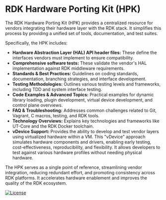 # RDK Hardware Porting Kit (HPK)

The RDK Hardware Porting Kit (HPK) provides a centralized resource for vendors integrating their hardware layer with the RDK stack.  It simplifies this process by providing a unified set of tools, documentation, and test suites.

Specifically, the HPK includes:

* **Hardware Abstraction Layer (HAL) API header files:** These define the interfaces vendors must implement to ensure compatibility.
* **Comprehensive software tests:** These validate the vendor's HAL implementation against RDK middleware requirements.
* **Standards & Best Practices:** Guidelines on coding standards, documentation, branching strategies, and interface development.
* **Testing Methodologies:** Outlines various testing levels and frameworks, including TDD and system interface testing.
* **Code Examples & Advanced Topics:** Practical examples for dynamic library loading, plugin development, virtual device development, and control plane overviews.
* **FAQ & Troubleshooting:** Addresses common challenges related to Git, Vagrant, C macros, testing, and RDK tools.
* **Technology Overviews:** Explains key technologies and frameworks like UT-Core and the RDK Docker toolchain.
* **vDevice Support:**  Provides the ability to develop and test vendor layers using virtualized hardware within a VM.  This "vDevice" approach simulates hardware components and drivers, enabling early testing, cost-effectiveness, reproducibility, and flexibility.  It allows developers to test against various hardware profiles without needing physical hardware.

The HPK serves as a single point of reference, streamlining vendor integration, reducing redundant effort, and promoting consistency across RDK platforms. It accelerates hardware enablement and improves the quality of the RDK ecosystem.

[![License](https://img.shields.io/badge/License-Apache_2.0-blue.svg)](https://opensource.org/licenses/Apache-2.0)